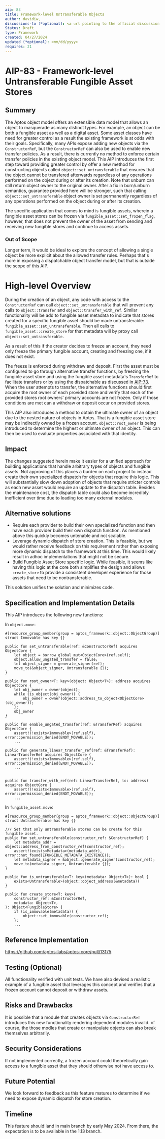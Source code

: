 ```yaml
---
aip: 83
title: Framework-level Untransferable Objects
author: davidiw, 
discussions-to (*optional): <a url pointing to the official discussion thread>
Status: Draft
type: Framework
created: 04/27/2024
updated (*optional): <mm/dd/yyyy>
requires: 21
---
```


# AIP-83 - Framework-level Untransferable Fungible Asset Stores
  
## Summary

The Aptos object model offers an extensible data model that allows an object to masquerade as many distinct types. For example, an object can be both a fungible asset as well as a digital asset. Some asset classes have need for greater control as a result the existing framework is at odds with their goals. Specifically, many APIs expose adding new objects via the `ConstructorRef`, but the `ConstructorRef` can also be used to enable new transfer policies. As a result, there is currently no method to enforce certain transfer policies in the existing object model. This AIP introduces the first step toward providing greater control by offer a new method for constructing objects called `object::set_untransferable` that ensures that the object cannot be transfered afterwards regardless of any operations performed on the object during or after its creation.
Note that unburn can still return object owner to the original owner. After a fix in burn/unburn semantics, guarantee provided here will be stronger, such that calling `object::set_untransferable` object owner is set permanently regardless of any operations performed on the object during or after its creation.

The specific application that comes to mind is fungible assets, wherein a fungible asset stores can be frozen via `fungible_asset::set_frozen_flag`, however, that does not prevent the owner of the asset from sending and receiving new fungible stores and continue to access assets.

### Out of Scope

Longer term, it would be ideal to explore the concept of allowing a single object be more explicit about the allowed transfer rules. Perhaps that's more in exposing a dispatchable object transfer model, but that is outside the scope of this AIP.

# High-level Overview

During the creation of an object, any code with access to the `ConstructorRef` can call `object::set_untransferable` that will prevent any calls to `object::transfer` and `object::transfer_with_ref`. Similar functionality will be add to fungible asset metadata to indicate that stores created for a specific fungible asset should be made untransferable: `fungible_asset::set_untransferable`. Then all calls to `fungible_asset::create_store` for that metadata will by proxy call `object::set_untransferable`.

As a result of this if the creator decides to freeze an account, they need only freeze the primary fungible account, creating and freezing one, if it does not exist.

The freeze is enforced during withdraw and deposit. First the asset must be configured to go through alternative transfer functions, by freezing the fungible asset store and using the fungible asset metadata's `TransferRef` to facilitate transfers or by using the dispatchable as discussed in [AIP-73](https://github.com/aptos-foundation/AIPs/blob/main/aips/aip-73.md). When the user attempts to transfer, the alternative functions should first acquire the root owner of each provided store and verify that each of the provided stores root owners' primary accounts are not frozen. Only if those conditions are met can a withdraw or deposit occur on provided stores.

This AIP also introduces a method to obtain the ultimate owner of an object due to the nested nature of objects in Aptos. That is a fungible asset store may be indirectly owned by a frozen account. `object::root_owner` is being introduced to determine the highest or ultimate owner of an object. This can then be used to evaluate properties associated with that identity.

## Impact

The changes suggested herein make it easier for a unified approach for building applications that handle arbitrary types of objects and fungible assets. Not approving of this places a burden on each project to instead create their own specialized dispatch for objects that require this logic. This will substantially slow down adoption of objects that require stricter controls as each new asset would require an update to the dispatch table. Besides the maintenance cost, the dispatch table could also become incredibly inefficient over time due to loading too many external modules.

## Alternative solutions

* Require each provider to build their own specialized function and then have each provider build their own dispatch function. As mentioned above this quickly becomes untenable and not scalable.
* Leverage dynamic dispatch of store creation. This is feasible, but we would rather receive feedback on this requirement rather than exposing more dynamic dispatch to the framework at this time. This would likely result in adhoc implementations that might not be secure.
* Build Fungible Asset Store specific logic. While feasible, it seems like having this logic at the core both simplifies the design and allows `create_store` to provide a consistent developer experience for those assets that need to be nontransferable.

This solution unifies the solution and minimizes code.

## Specification and Implementation Details

This AIP introduces the following new functions:

In `object.move`:
```
#[resource_group_member(group = aptos_framework::object::ObjectGroup)]
struct Immovable has key {}

public fun set_untransferable(ref: &ConstructorRef) acquires ObjectCore {
    let object = borrow_global_mut<ObjectCore>(ref.self);
    object.allow_ungated_transfer = false;
    let object_signer = generate_signer(ref);
    move_to(&object_signer, Untransferable {});
}

public fun root_owner<T: key>(object: Object<T>): address acquires ObjectCore {
    let obj_owner = owner(object);
    while (is_object(obj_owner)) {
        obj_owner = owner(object::address_to_object<ObjectCore>(obj_owner));
    };
    obj_owner
}

public fun enable_ungated_transfer(ref: &TransferRef) acquires ObjectCore {
    assert!(!exists<Immovable>(ref.self), error::permission_denied(ENOT_MOVABLE));
    ...

public fun generate_linear_transfer_ref(ref: &TransferRef): LinearTransferRef acquires ObjectCore {
    assert!(!exists<Immovable>(ref.self), error::permission_denied(ENOT_MOVABLE));
    ...


public fun transfer_with_ref(ref: LinearTransferRef, to: address) acquires ObjectCore {
    assert!(!exists<Immovable>(ref.self), error::permission_denied(ENOT_MOVABLE));
    ...
```

In `fungible_asset.move`:
```
#[resource_group_member(group = aptos_framework::object::ObjectGroup)]
struct Untransferable has key {}

/// Set that only untransferable stores can be create for this fungible asset.
public fun set_untransferable(constructor_ref: &ConstructorRef) {
    let metadata_addr = object::address_from_constructor_ref(constructor_ref);
    assert!(exists<Metadata>(metadata_addr), error::not_found(EFUNGIBLE_METADATA_EXISTENCE));
    let metadata_signer = &object::generate_signer(constructor_ref);
    move_to(metadata_signer, Untransferable {});
}

public fun is_untransferable<T: key>(metadata: Object<T>): bool {
    exists<Untransferable>(object::object_address(&metadata))
}

public fun create_store<T: key>(
    constructor_ref: &ConstructorRef, 
    metadata: Object<T>,
): Object<FungibleStore> {
    if (is_immovable(metadata)) {
        object::set_immovable(constructor_ref);
    };
    ...
```

## Reference Implementation

https://github.com/aptos-labs/aptos-core/pull/13175

## Testing (Optional)

All functionality verified with unit tests. We have also devised a realistic example of a fungible asset that leverages this concept and verifies that a frozen account cannot deposit or withdraw assets.

## Risks and Drawbacks

It is possible that a module that creates objects via `ConstructorRef` introduces this new functionality rendering dependent modules invalid. of course, the those modles that create or manipulate objects can also break themselves arbitrarily.

## Security Considerations

If not implemented correctly, a frozen account could theoretically gain access to a fungible asset that they should otherwise not have access to.

## Future Potential

We look forward to feedback as this feature matures to determine if we need to expose dynamic dispatch for store creation.

## Timeline

This feature should land in main branch by early May 2024. From there, the expectation is to be available in the 1.13 branch.
